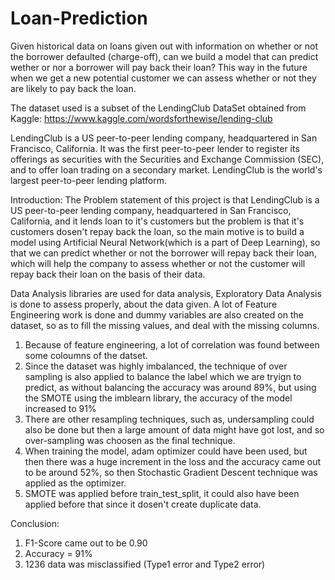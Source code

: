 # Loan-Prediction
Given historical data on loans given out with information on whether or not the borrower defaulted (charge-off), can we build a model that can predict wether or nor a borrower will pay back their loan? This way in the future when we get a new potential customer we can assess whether or not they are likely to pay back the loan.

The dataset used is a subset of the LendingClub DataSet obtained from Kaggle: https://www.kaggle.com/wordsforthewise/lending-club

LendingClub is a US peer-to-peer lending company, headquartered in San Francisco, California. It was the first peer-to-peer lender to register its offerings as securities with the Securities and Exchange Commission (SEC), and to offer loan trading on a secondary market. LendingClub is the world's largest peer-to-peer lending platform.


Introduction: The Problem statement of this project is that LendingClub is a US peer-to-peer lending company, headquartered in San Francisco, California, and it lends loan to it's customers but the problem is that it's customers dosen't repay back the loan, so the main motive is to build a model using Artificial Neural Network(which is a part of Deep Learning), so that we can predict whether or not the borrower will repay back their loan, which will help the company to assess whether or not the customer will repay back their loan on the basis of their data.


Data Analysis libraries are used for data analysis, Exploratory Data Analysis is done to assess properly, about the data given.
A lot of Feature Engineering work is done and dummy variables are also created on the dataset, so as to fill the missing values, and deal with the missing columns.

1. Because of feature engineering, a lot of correlation was found between some coloumns of the datset.
2. Since the dataset was highly imbalanced, the technique of over sampling is also applied to balance the label which we are tryign to predict, as without balancing the accuracy was around 89%, but using the SMOTE using the imblearn library, the accuracy of the model increased to 91%
3. There are other resampling techniques, such as, undersampling could also be done but then a large amount of data might have got lost, and so over-sampling was choosen as the final technique.
4. When training the model, adam optimizer could have been used, but then there was a huge increment in the loss and the accuracy came out to be around 52%, so then Stochastic Gradient Descent technique was applied as the optimizer.
5. SMOTE was applied before train_test_split, it could also have been applied before that since it dosen't create duplicate data.

Conclusion: 
1. F1-Score came out to be 0.90 
2. Accuracy = 91%
3. 1236 data was misclassified (Type1 error and Type2 error)
